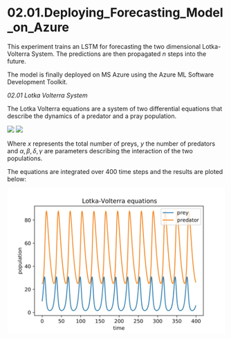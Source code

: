 # 02.01.Deploying_Forecasting_Model_on_Azure

This experiment trains an LSTM for forecasting the two dimensional Lotka-Volterra System. 
The predictions are then propagated *n* steps into the future.

The model is finally deployed on MS Azure using the Azure ML Software Development Toolkit.

*02.01 Lotka Volterra System*

The Lotka Volterra equations are a system of two differential equations that describe the dynamics of a predator and a pray population.

<img src="https://render.githubusercontent.com/render/math?math=\frac{\partial x}{\partial t} \ = \alpha x - \beta xy">

<img src="https://render.githubusercontent.com/render/math?math=\frac{\partial y}{\partial t} \ = \delta xy - \gamma y">

Where *x* represents the total number of preys, *y* the number of predators and $\alpha,\beta,\delta, \gamma$ are parameters describing the interaction of the two populations.

The equations are integrated over 400 time steps and the results are ploted below:

<img src="./Figures/Lotka_Predictions_data_first400.jpg"/>
